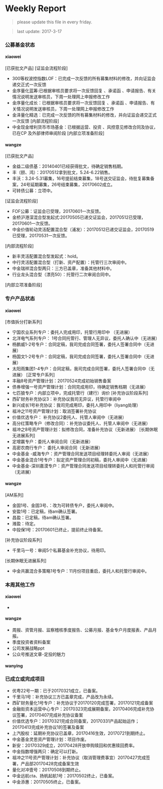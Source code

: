 # Weekly Report

>please update this file in every friday.

>last update: 2017-3-17


### 公募基金状态
#### xiaowei
[已获批文产品]
[证监会流程阶段]
- 300等权波控指数LOF：已完成一次反馈的所有募集材料的修改，并向证监会递交正式一次反馈
- 金序量化蓝筹:已根据审核员要求将一次反馈回复 、承诺函 、申请报告、有关情况说明发送审核员，下周一处理网上申报修改工作 
- 金序量化成长：已根据审核员要求将一次反馈回复 、承诺函 、申请报告、有关情况说明发送审核员，下周一处理网上申报修改工作
- 金泽量化精选：已完成一次反馈的所有募集材料的修改，并向证监会递交正式一次反馈
[内部流程阶段]
- 中金现金增利货币市场基金：已根据运营、投资 、风控意见修改合同及协议，已在CP 及外部律师审阅阶段
[内部立项准备阶段]

#### wangze
[已获批文产品]
- 金益二级债基：20140401已经获得批文，待确定销售档期。
- 丰（颐、鸿）：20170512拿到批文，5.24-6.22销售。
- 丰沃：3.24-5.31募集，16号提前结束募集，18号送交证监会，待批复募集备案，24号延期募集，26号结束募集，20170602成立。
- 可转债公募：立项中。

[证监会流程阶段]
- FOF公募：证监会已受理，20170601一次反馈。
- 金桥沪港深混合型发起式:20170505已递交证监会，20170512已受理，20170601一次反馈。
- 中金价值轮动灵活配置混合型（浦发）：20170512已递交证监会，20170519已受理，20170531一次反馈。

[内部流程阶段]
- 新丰灵活配置混合型发起式：hold。
- 中行灵活配置混合型（打新、资产配置）：托管行三次审阅中。
- 中金瑞祥混合型两只：三方已盖章，准备其他材料中。
- 行业龙头混合型（漂亮50）：托管行二次审阅合同中。

[内部立项准备阶段]


### 专户产品状态
#### xiaowei
[市值拆分打新系列]
- 宁国农业系列专户：委托人完成用印，托管行用印中 （无进展）
- 北洋电气系列专户： 1号合同托管行、管理人无异议，委托人确认中（无进展） 
- 杨鹏威1-2号专户：合同定稿，我司完成合同签署，委托人签署合同中（无进展） 
- 杨国文1-2号专户：合同定稿，我司完成合同签署，委托人签署合同中（无进展） 
- 太阳雨集团1-4专户：合同定稿，我司完成合同签署，委托人签署合同中（无进展）
[正常专户系列]
- 丰融8号资产管理计划：20170524完成初始销售备案 
- 债券增强一号资产管理计划：合同完成用印，待确定销售档期（无进展）
- 七匹狼专户：内部立项中，完成托管行（建行）询价 
[补充协议阶段系列]
- 西矿财务补充协议3：补充协议我司无异议，托管行审阅中
- 新兴成长1号补充协议：我司完成用印，委托人用印中（liyang处理） 
- 祖冲之11号资产管理计划：取消签署补充协议
- 价值优选专户： 补充协议2委托人、托管人审阅中（无进展）
- 高分红策略专户（修改合同）：补充协议委托人、托管人审阅中（无进展） 
- 祖冲之8号资产管理计划：拟修改合同，准备补充协议（无新进展）
[长期休眠无进展系列]
- 定增赢专户：委托人审阅合同（无新进展）
- 高密农商行专户： 委托人审阅合同（无新进展）
- 中金基金 -威海专户：资产管理合同发送项目经理转委托人审阅（无进展）
- 中金基金混合1号专户：拟定资产管理合同初稿，委托人审阅中（无进展） 
- 中金基金-深圳嘉漠专户：资产管理合同发送项目经理转委托人和托管行审阅（无进展）



#### wangze
[AM系列]
- 金固1号、金固3号、：改为可转债专户，委托人审阅中。
- 安盈1号：已定稿，待am确认签署。
- 昌盈：已定稿，待am确认签署。
- 潍盈：待定。
- 中投保1号：20170601已终止，提前终止待备案。

[补充协议阶段系列]
- 千里马一号：审阅5个私募基金补充协议，待用印。

[长期休眠无进展系列]
- 中金共赢混合多策略1号专户：11月份项目重启，委托人和托管行审阅中。


### 本周其他工作
#### xiaowei
- 
#### wangze
- 周报、资管月报、监察稽核季度报告、公募月报、基金专户月度报表、产品月报。
- 季度投资者资料备案
- 公司发展战略ppt
- 公众号推送文章-定投的魅力
#### wanying

### 已成立或完成项目
- 优粤22号一期：已于20170321成立，已备案。
- 千里马1号：补充协议三方已盖章完成，产品改为永续。 
- 西矿财务量化1号专户：补充协议于20170120完成签署，20170121完成备案
- 金融街资本运营中心专户：20170323完成展期备案，20170406完成补充协议签署，20170407完成补充协议备案
- 价值优选专户：20170321完成合同备案，20170331产品起始运作；20170413完成补充协议1的签署及备案
- 上汽股权：延期补充协议已盖章，20170416生效，20170721到期终止。
- 中金基金灵思资产管理计划：项目作废。
- 新安：20170329成立，20170428开放申购赎回和优惠赎回费率。
- 中金指数增强两只：确定可以打新。
- 祖冲之11号资产管理计划：补充协议（取消管理费事宜）20170427完成签署，产品部20170428完成备案生效 
- 量化对冲壹号：20170508到期终止。
- 中金远航cta、扬帆起航1号：20170502终止，已备案。
- 中金添惠：20170505终止，已备案。
